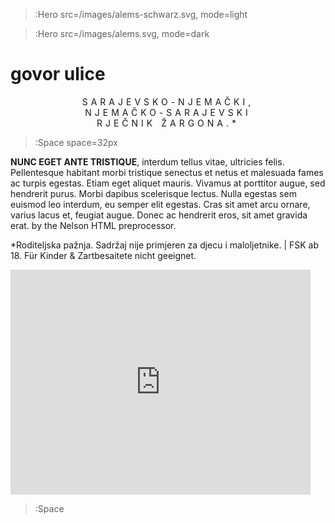 > :Hero src=/images/alems-schwarz.svg,
>       mode=light

> :Hero src=/images/alems.svg,
>       mode=dark


<h1>govor ulice</h1>

<p style="text-transform:uppercase;letter-spacing:5px;" align="center">Sarajevsko-njemački, <br> njemačko-sarajevski<br>rječnik žargona.*</p>


> :Space space=32px

__NUNC EGET ANTE TRISTIQUE__, interdum tellus vitae, ultricies felis. Pellentesque habitant morbi tristique senectus et netus et malesuada fames ac turpis egestas. Etiam eget aliquet mauris. Vivamus at porttitor augue, sed hendrerit purus. Morbi dapibus scelerisque lectus. Nulla egestas sem euismod leo interdum, eu semper elit egestas. Cras sit amet arcu ornare, varius lacus et, feugiat augue. Donec ac hendrerit eros, sit amet gravida erat.
by the Nelson HTML preprocessor.

*Roditeljska pažnja. Sadržaj nije primjeren za djecu i maloljetnike. | FSK ab 18. Für Kinder & Zartbesaitete nicht geeignet.

<iframe src="https://sarajevo.substack.com/embed" width="480" height="360" style="border:none; background:none;" frameborder="0" scrolling="no"></iframe>

> :Space
